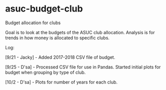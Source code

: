 # asuc-budget-club
Budget allocation for clubs

Goal is to look at the budgets of the ASUC club allocation. Analysis is for trends in how money is allocated to specific clubs.

Log:

[9/21 - Jacky] - Added 2017-2018 CSV file of budget.

[9/25 - D'sa] - Processed CSV file for use in Pandas. Started initial plots for budget when grouping by type of club.

[10/2 - D'sa] - Plots for number of years for each club.
